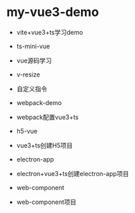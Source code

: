 # my-vue3-demo
+ vite+vue3+ts学习demo

+ ts-mini-vue
+ vue源码学习

+ v-resize
+ 自定义指令

+ webpack-demo
+ webpack配置vue3+ts

+ h5-vue
+ vue3+ts创建H5项目

+ electron-app
+ electron+vue3+ts创建electron-app项目
  
+ web-component
+ web-component项目


